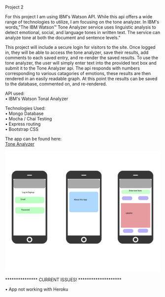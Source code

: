 Project 2

For this project I am using IBM's Watson API. While this api offers a wide range of technologies to utilize, I am focusing on the tone analyzer. In IBM's words,"The IBM Watson™ Tone Analyzer service uses linguistic analysis to detect emotional, social, and language tones in written text. The service can analyze tone at both the document and sentence levels." 

This project will include a secure login for visitors to the site. Once logged in, they will be able to access the tone analyzer, save their results, add comments to each saved entry, and re-render the saved results. To use the tone analyzer, the user will simply enter text into the provided text box and submit it to the Tone Analyzer api. The api responds with numbers corresponding to various catagories of emotions, these results are then rendered in an easily readable graph. At this point the results can be saved to the database, commented on, and re-rendered. 



API used:<br>
• IBM's Watson Tonal Analyzer


Technologies Used:<br>
• Mongo Database<br>
• Mocha / Chai Testing<br>
• Express routing<br>
• Bootstrap CSS<br>


The app can be found here:<br>
<a href="https://quiet-shore-93946.herokuapp.com/" target="_blank">Tone Analyzer</a>

<img src="https://github.com/MarkKleinfelder/Project2/blob/master/Project%202%20Wireframe.jpg">

***************  CURRENT ISSUES!  ********************

• App not working with Heroku<br>

